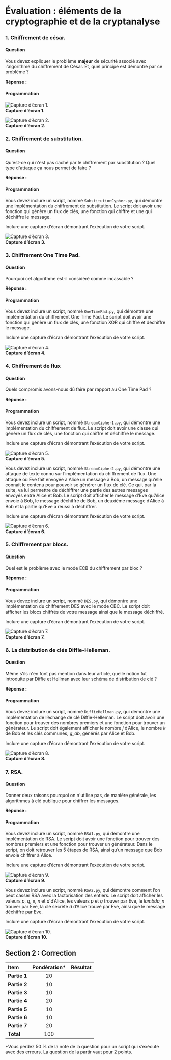 # Évaluation : éléments de la cryptographie et de la cryptanalyse  

### 1. Chiffrement de césar.

#### Question  

Vous devez expliquer le problème **majeur** de sécurité associé avec l'algorithme du chiffrement de César. Et, quel principe est démontré par ce problème ?

**Réponse :**  


#### Programmation  

![Capture d’écran 1.](images/xx.png)  
**Capture d’écran 1.**

![Capture d’écran 2.](images/xx.png)  
**Capture d’écran 2.**

### 2. Chiffrement de substitution.  

#### Question  

Qu'est-ce qui n'est pas caché par le chiffrement par substitution ? Quel type d'attaque ça nous permet de faire ?

**Réponse :**  

#### Programmation  

Vous devez inclure un script, nommé `SubstitutionCypher.py`, qui démontre une implémentation du chiffrement de substitution. Le script doit avoir une fonction qui génère un flux de clés, une fonction qui chiffre et une qui déchiffre le message.

Inclure une capture d’écran démontrant l’exécution de votre script.

![Capture d’écran 3.](images/xx.png)  
**Capture d’écran 3.**

### 3. Chiffrement One Time Pad.

#### Question  

Pourquoi cet algorithme est-il considéré comme incassable ?

**Réponse :**  

#### Programmation  

Vous devez inclure un script, nommé `OneTimePad.py`, qui démontre une implémentation du chiffrement One Time Pad. Le script doit avoir une fonction qui génère un flux de clés, une fonction XOR qui chiffre et déchiffre le message.

Inclure une capture d’écran démontrant l’exécution de votre script.

![Capture d’écran 4.](images/xx.png)  
**Capture d’écran 4.**

### 4. Chiffrement de flux  

#### Question  

Quels compromis avons-nous dû faire par rapport au One Time Pad ?  

**Réponse :**  

#### Programmation  

Vous devez inclure un script, nommé `StreamCipher1.py`, qui démontre une implémentation du chiffrement de flux. Le script doit avoir une classe qui génère un flux de clés, une fonction qui chiffre et déchiffre le message.

Inclure une capture d’écran démontrant l’exécution de votre script.

![Capture d’écran 5.](images/xx.png)  
**Capture d’écran 5.**

Vous devez inclure un script, nommé `StreamCipher2.py`, qui démontre une attaque de texte connu sur l’implémentation du chiffrement de flux. Une attaque où Eve fait envoyée à Alice un message à Bob, un message qu’elle connait le contenu pour pouvoir se générer un flux de clé. Ce qui, par la suite, va lui permettre de déchiffrer une partie des autres messages envoyés entre Alice et Bob. Le script doit afficher le message d’Eve qu’Alice envoie à Bob, le message déchiffré de Bob, un deuxième message d’Alice à Bob et la partie qu’Eve a réussi à déchiffrer.

Inclure une capture d’écran démontrant l’exécution de votre script.

![Capture d’écran 6.](images/xx.png)  
**Capture d’écran 6.**

### 5. Chiffrement par blocs.

#### Question  

Quel est le problème avec le mode ECB du chiffrement par bloc ?  

**Réponse :**  

#### Programmation  

Vous devez inclure un script, nommé `DES.py`, qui démontre une implémentation du chiffrement DES avec le mode CBC. Le script doit afficher les blocs chiffrés de votre message ainsi que le message déchiffré.

Inclure une capture d’écran démontrant l’exécution de votre script.

![Capture d’écran 7.](images/xx.png)  
**Capture d’écran 7.**  

### 6. La distribution de clés Diffie-Helleman.

#### Question  

Même s'ils n'en font pas mention dans leur article, quelle notion fut introduite par Diffie et Hellman avec leur schéma de distribution de clé ?

**Réponse :**  

#### Programmation  

Vous devez inclure un script, nommé `DiffieHellman.py`, qui démontre une implémentation de l’échange de clé Diffie-Helleman. Le script doit avoir une fonction pour trouver des nombres premiers et une fonction pour trouver un générateur. Le script doit également afficher le nombre *j* d’Alice, le nombre *k* de Bob et les clés communes, *g\_ab*, générés par Alice et Bob.

Inclure une capture d’écran démontrant l’exécution de votre script.

![Capture d’écran 8.](images/xx.png)  
**Capture d’écran 8.**  

### 7. RSA.

#### Question  

Donner deux raisons pourquoi on n'utilise pas, de manière générale, les algorithmes à clé publique pour chiffrer les messages.

**Réponse :**  

#### Programmation  

Vous devez inclure un script, nommé `RSA1.py`, qui démontre une implémentation de RSA. Le script doit avoir une fonction pour trouver des nombres premiers et une fonction pour trouver un générateur. Dans le script, on doit retrouver les 5 étapes de RSA, ainsi qu’un message que Bob envoie chiffrer à Alice.

Inclure une capture d’écran démontrant l’exécution de votre script.

![Capture d’écran 9.](images/xx.png)  
**Capture d’écran 9.**  

Vous devez inclure un script, nommé `RSA2.py`, qui démontre comment l’on peut casser RSA avec la factorisation des entiers. Le script doit afficher les valeurs *p*, *q*, *e*, *n* et *d* d’Alice, les valeurs *p* et *q* trouver par Eve, le *lambda\_n* trouver par Eve, la clé secrète *d* d’Alice trouvé par Eve, ainsi que le message déchiffré par Eve.

Inclure une capture d’écran démontrant l’exécution de votre script.

![Capture d’écran 10.](images/xx.png)  
**Capture d’écran 10.**  

## Section 2 : Correction

| Item | Pondération\* | Résultat |
| :--- | :---: | :---: |
| **Partie 1** | 20 |  |
| **Partie 2** | 10 |  |
| **Partie 3** | 10 |  |
| **Partie 4** | 20 |  |
| **Partie 5** | 10 |  |
| **Partie 6** | 10 |  |
| **Partie 7** | 20 |  |
| **Total** | 100 |  |

\*Vous perdez 50 % de la note de la question pour un script qui s’exécute avec des erreurs. La question de la partir vaut pour 2 points.

